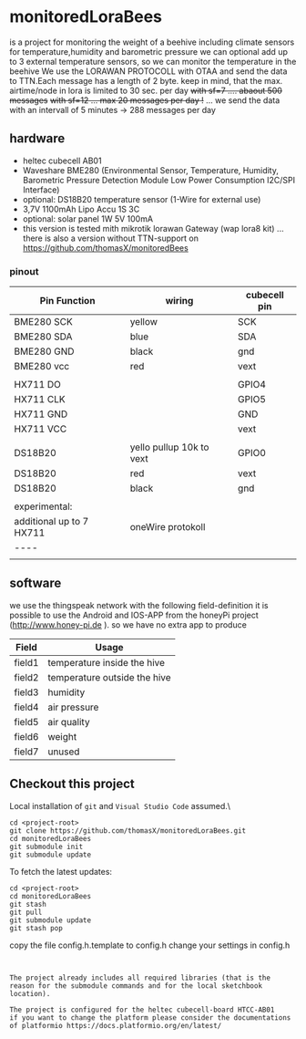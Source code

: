 # monitoredLoraBees 
is a project for monitoring the weight of a beehive including climate sensors for temperature,humidity and barometric pressure 
we can optional add up to 3 external temperature sensors, so we can monitor the temperature in the beehive
We use the LORAWAN PROTOCOLL with OTAA and send the data to TTN.Each message has a length of 2 byte. 
keep in mind, that the max. airtime/node in lora is limited to 30 sec. per day
~~with sf=7 .... abaout 500 messages~~
~~with sf=12  ... max 20 messages per day !~~
... we send the data with an intervall of 5 minutes -> 288 messages per day

## hardware
- heltec cubecell AB01 
- Waveshare BME280 (Environmental Sensor, Temperature, Humidity, Barometric Pressure Detection Module Low Power Consumption I2C/SPI Interface)
- optional:  DS18B20 temperature sensor (1-Wire for external use) 
- 3,7V 1100mAh Lipo Accu 1S 3C
- optional: solar panel 1W 5V 100mA
- this version is tested mith mikrotik lorawan Gateway (wap lora8 kit) ... there is also a version without TTN-support on https://github.com/thomasX/monitoredBees

### pinout

|Pin Function |  wiring | cubecell pin |
|----|----|----|
|BME280 SCK | yellow | SCK |
|BME280 SDA | blue | SDA |
|BME280 GND | black | gnd |
|BME280 vcc | red | vext  |
|    |    |    |
|HX711 DO|   |  GPIO4 |
|HX711 CLK|   |  GPIO5 |
|HX711 GND|   |  GND |
|HX711 VCC|   |  vext |
|    |    |    |
| DS18B20 | yello pullup 10k to vext | GPIO0 |
| DS18B20 | red  | vext |
| DS18B20 | black | gnd |
|    |    |    |
| experimental: |
|additional up to 7 HX711| oneWire protokoll| |
|----|
|    |    |    |

## software
we use the thingspeak network 
with the following field-definition it is possible to use the Android and IOS-APP from the honeyPi project (http://www.honey-pi.de ). so we have no extra app to produce     

| Field | Usage |
| ---- | ---- |
| field1 | temperature inside the hive |
| field2 | temperature outside the hive |
| field3 | humidity |
| field4 | air pressure |
| field5 | air quality |
| field6 | weight |
| field7 | unused |

   
## Checkout this project
Local installation of `git` and `Visual Studio Code` assumed.\
~~~
cd <project-root>
git clone https://github.com/thomasX/monitoredLoraBees.git
cd monitoredLoraBees
git submodule init
git submodule update
~~~
To fetch the latest updates:
~~~
cd <project-root>
cd monitoredLoraBees
git stash
git pull
git submodule update
git stash pop
~~~
copy the file config.h.template to config.h
change your settings in config.h
~~~


The project already includes all required libraries (that is the reason for the submodule commands and for the local sketchbook location).

The project is configured for the heltec cubecell-board HTCC-AB01 
if you want to change the platform please consider the documentations of platformio https://docs.platformio.org/en/latest/


